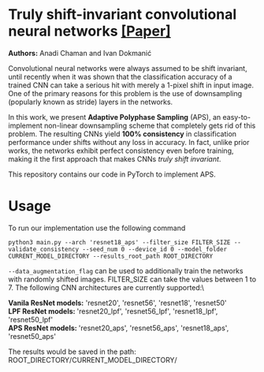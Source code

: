 # Truly shift-invariant convolutional neural networks <a href = ''>[Paper]</a> 
<b>Authors:</b> Anadi Chaman and Ivan Dokmanić

Convolutional neural networks were always assumed to be shift invariant, until recently when it was shown that the classification accuracy of a trained CNN can take a serious hit with merely a 1-pixel shift in input image. One of the primary reasons for this problem is the use of downsampling (popularly known as stride) layers in the networks.

In this work, we present <b>Adaptive Polyphase Sampling</b> (APS), an easy-to-implement non-linear downsampling scheme that completely gets rid of this problem. The resulting CNNs yield <b>100% consistency</b> in classification performance under shifts without any loss in accuracy. In fact, unlike prior works, the  networks exhibit perfect consistency even before training, making it the first approach that makes CNNs <i>truly shift invariant</i>.

This repository contains our code in PyTorch to implement APS.

# Usage
To run our implementation use the following command

```
python3 main.py --arch 'resnet18_aps' --filter_size FILTER_SIZE --validate_consistency --seed_num 0 --device_id 0 --model_folder CURRENT_MODEL_DIRECTORY --results_root_path ROOT_DIRECTORY  
```
```--data_augmentation_flag``` can be used to additionally train the networks with randomly shifted images. FILTER_SIZE can take the values between 1 to 7. The following CNN architectures are currently supported:\

<b>Vanila ResNet models:</b>  'resnet20', 'resnet56', 'resnet18', 'resnet50'\
<b> LPF ResNet models: </b>  'resnet20_lpf', 'resnet56_lpf', 'resnet18_lpf', 'resnet50_lpf' \
<b> APS ResNet models: </b>  'resnet20_aps', 'resnet56_aps', 'resnet18_aps', 'resnet50_aps' 


The results would be saved in the path: ROOT_DIRECTORY/CURRENT_MODEL_DIRECTORY/

